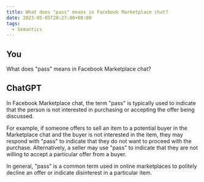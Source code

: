 ```yaml
---
title: What does "pass" means in Facebook Marketplace chat?
date: 2023-05-05T20:27:00+08:00
tags:
  - Semantics
---
```

## You
What does "pass" means in Facebook Marketplace chat?

## ChatGPT
In Facebook Marketplace chat, the term "pass" is typically used to indicate that the person is not interested in purchasing or accepting the offer being discussed.

For example, if someone offers to sell an item to a potential buyer in the Marketplace chat and the buyer is not interested in the item, they may respond with "pass" to indicate that they do not want to proceed with the purchase. Alternatively, a seller may use "pass" to indicate that they are not willing to accept a particular offer from a buyer.

In general, "pass" is a common term used in online marketplaces to politely decline an offer or indicate disinterest in a particular item.